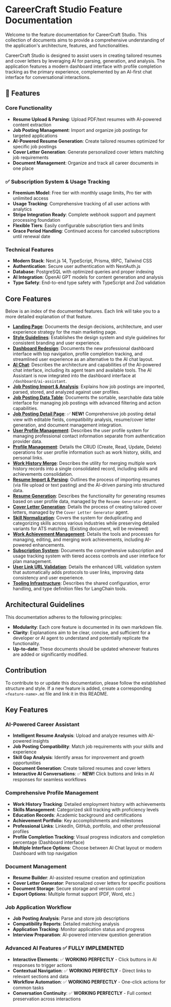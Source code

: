 # CareerCraft Studio Feature Documentation

Welcome to the feature documentation for CareerCraft Studio. This collection of documents aims to provide a comprehensive understanding of the application's architecture, features, and functionalities.

CareerCraft Studio is designed to assist users in creating tailored resumes and cover letters by leveraging AI for parsing, generation, and analysis. The application features a modern dashboard interface with profile completion tracking as the primary experience, complemented by an AI-first chat interface for conversational interactions.

## 🚀 Features

### Core Functionality

- **Resume Upload & Parsing**: Upload PDF/text resumes with AI-powered content extraction
- **Job Posting Management**: Import and organize job postings for targeted applications
- **AI-Powered Resume Generation**: Create tailored resumes optimized for specific job postings
- **Cover Letter Generation**: Generate personalized cover letters matching job requirements
- **Document Management**: Organize and track all career documents in one place

### ✅ Subscription System & Usage Tracking

- **Freemium Model**: Free tier with monthly usage limits, Pro tier with unlimited access
- **Usage Tracking**: Comprehensive tracking of all user actions with analytics
- **Stripe Integration Ready**: Complete webhook support and payment processing foundation
- **Flexible Tiers**: Easily configurable subscription tiers and limits
- **Grace Period Handling**: Continued access for canceled subscriptions until renewal date

### Technical Features

- **Modern Stack**: Next.js 14, TypeScript, Prisma, tRPC, Tailwind CSS
- **Authentication**: Secure user authentication with NextAuth.js
- **Database**: PostgreSQL with optimized queries and proper indexing
- **AI Integration**: OpenAI GPT models for content generation and analysis
- **Type Safety**: End-to-end type safety with TypeScript and Zod validation

## Core Features

Below is an index of the documented features. Each link will take you to a more detailed explanation of that feature.

- **[Landing Page](./landing-page.md)**: Documents the design decisions, architecture, and user experience strategy for the main marketing page.
- **[Style Guidelines](./style-guidelines.md)**: Establishes the design system and style guidelines for consistent branding and user experience.
- **[Dashboard Redesign](./dashboard-redesign-plan.md)**: Documents the new professional dashboard interface with top navigation, profile completion tracking, and streamlined user experience as an alternative to the AI chat layout.
- **[AI Chat](./ai-chat.md)**: Describes the architecture and capabilities of the AI-powered chat interface, including its agent team and available tools. The AI Assistant is now integrated into the dashboard interface at `/dashboard/ai-assistant`.
- **[Job Posting Import & Analysis](./job-posting-import.md)**: Explains how job postings are imported, parsed, stored, and analyzed against user profiles.
- **[Job Posting Data Table](./job-posting-data-table.md)**: Documents the sortable, searchable data table interface for managing job postings with advanced filtering and action capabilities.
- **[Job Posting Detail Page](./job-posting-detail-page.md)**: ✅ **NEW!** Comprehensive job posting detail view with editable fields, compatibility analysis, resume/cover letter generation, and document management integration.
- **[User Profile Management](./user-profile-management.md)**: Describes the user profile system for managing professional contact information separate from authentication provider data.
- **[Profile Management](./profile-management.md)**: Details the CRUD (Create, Read, Update, Delete) operations for user profile information such as work history, skills, and personal links.
- **[Work History Merge](./work-history-merge.md)**: Describes the utility for merging multiple work history records into a single consolidated record, including skills and achievements consolidation.
- **[Resume Import & Parsing](./resume-import.md)**: Outlines the process of importing resumes (via file upload or text pasting) and the AI-driven parsing into structured data.
- **[Resume Generation](./resume-generation.md)**: Describes the functionality for generating resumes based on user profile data, managed by the `Resume Generator` agent.
- **[Cover Letter Generation](./cover-letter-generation.md)**: Details the process of creating tailored cover letters, managed by the `Cover Letter Generator` agent.
- **[Skill Normalization](./skill-normalization.md)**: Covers the system for deduplicating and categorizing skills across various industries while preserving detailed variants for ATS matching. (Existing document, will be reviewed)
- **[Work Achievement Management](./work-achievement-management.md)**: Details the tools and processes for managing, editing, and merging work achievements, including AI-powered enhancements.
- **[Subscription System](./subscription-system.md)**: Documents the comprehensive subscription and usage tracking system with tiered access controls and user interface for plan management.
- **[User Link URL Validation](./user-link-url-validation.md)**: Details the enhanced URL validation system that automatically adds protocols to user links, improving data consistency and user experience.
- **[Tooling Infrastructure](./tooling-infrastructure.md)**: Describes the shared configuration, error handling, and type definition files for LangChain tools.

## Architectural Guidelines

This documentation adheres to the following principles:

- **Modularity**: Each core feature is documented in its own markdown file.
- **Clarity**: Explanations aim to be clear, concise, and sufficient for a developer or AI agent to understand and potentially replicate the functionality.
- **Up-to-date**: These documents should be updated whenever features are added or significantly modified.

## Contribution

To contribute to or update this documentation, please follow the established structure and style. If a new feature is added, create a corresponding `<feature-name>.md` file and link it in this README.

## Key Features

### AI-Powered Career Assistant

- **Intelligent Resume Analysis**: Upload and analyze resumes with AI-powered insights
- **Job Posting Compatibility**: Match job requirements with your skills and experience
- **Skill Gap Analysis**: Identify areas for improvement and growth opportunities
- **Document Generation**: Create tailored resumes and cover letters
- **Interactive AI Conversations**: ✅ **NEW!** Click buttons and links in AI responses for seamless workflows

### Comprehensive Profile Management

- **Work History Tracking**: Detailed employment history with achievements
- **Skills Management**: Categorized skill tracking with proficiency levels
- **Education Records**: Academic background and certifications
- **Achievement Portfolio**: Key accomplishments and milestones
- **Professional Links**: LinkedIn, GitHub, portfolio, and other professional profiles
- **Profile Completion Tracking**: Visual progress indicators and completion percentage (Dashboard interface)
- **Multiple Interface Options**: Choose between AI Chat layout or modern Dashboard with top navigation

### Document Management

- **Resume Builder**: AI-assisted resume creation and optimization
- **Cover Letter Generator**: Personalized cover letters for specific positions
- **Document Storage**: Secure storage and version control
- **Export Options**: Multiple format support (PDF, Word, etc.)

### Job Application Workflow

- **Job Posting Analysis**: Parse and store job descriptions
- **Compatibility Reports**: Detailed matching analysis
- **Application Tracking**: Monitor application status and progress
- **Interview Preparation**: AI-powered interview question generation

### Advanced AI Features ✅ **FULLY IMPLEMENTED**

- **Interactive Elements**: ✅ **WORKING PERFECTLY** - Click buttons in AI responses to trigger actions
- **Contextual Navigation**: ✅ **WORKING PERFECTLY** - Direct links to relevant sections and data
- **Workflow Automation**: ✅ **WORKING PERFECTLY** - One-click actions for common tasks
- **Conversation Continuity**: ✅ **WORKING PERFECTLY** - Full context preservation across interactions

